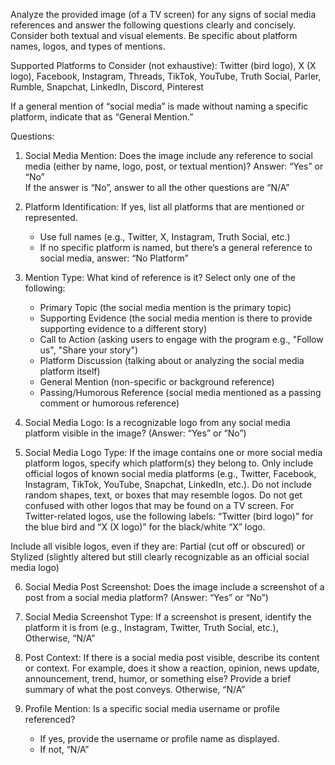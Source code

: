 Analyze the provided image (of a TV screen) for any signs of social media references and answer the following questions clearly and concisely. Consider both textual and visual elements. Be specific about platform names, logos, and types of mentions.

Supported Platforms to Consider (not exhaustive): Twitter (bird logo), X (X logo), Facebook, Instagram, Threads, TikTok, YouTube, Truth Social, Parler, Rumble, Snapchat, LinkedIn, Discord, Pinterest

If a general mention of “social media” is made without naming a specific platform, indicate that as “General Mention.”

Questions:

1. Social Media Mention:
   Does the image include any reference to social media (either by name, logo, post, or textual mention)? Answer: “Yes” or “No”   
   If the answer is “No”, answer to all the other questions are “N/A”

2. Platform Identification:
   If yes, list all platforms that are mentioned or represented.
   - Use full names (e.g., Twitter, X, Instagram, Truth Social, etc.)
   - If no specific platform is named, but there’s a general reference to social media, answer: “No Platform”

3. Mention Type:
   What kind of reference is it? Select only one of the following:
   - Primary Topic (the social media mention is the primary topic)
   - Supporting Evidence (the social media mention is there to provide supporting evidence to a different story)
   - Call to Action (asking users to engage with the program e.g., "Follow us", "Share your story")
   - Platform Discussion (talking about or analyzing the social media platform itself)
   - General Mention (non-specific or background reference)
   - Passing/Humorous Reference (social media mentioned as a passing comment or humorous reference)

4. Social Media Logo:
   Is a recognizable logo from any social media platform visible in the image?
   (Answer: “Yes” or “No”)

5. Social Media Logo Type:
If the image contains one or more social media platform logos, specify which platform(s) they belong to. Only include official logos of known social media platforms (e.g., Twitter, Facebook, Instagram, TikTok, YouTube, Snapchat, LinkedIn, etc.). Do not include random shapes, text, or boxes that may resemble logos. Do not get confused with other logos that may be found on a TV screen.
For Twitter-related logos, use the following labels: “Twitter (bird logo)” for the blue bird and  “X (X logo)” for the black/white “X” logo. 

Include all visible logos, even if they are: Partial (cut off or obscured) or Stylized (slightly altered but still clearly recognizable as an official social media logo)

6. Social Media Post Screenshot:
   Does the image include a screenshot of a post from a social media platform?
   (Answer: “Yes” or “No”)

7. Social Media Screenshot Type:
   If a screenshot is present, identify the platform it is from (e.g., Instagram, Twitter, Truth Social, etc.), Otherwise, “N/A”

8. Post Context:
   If there is a social media post visible, describe its content or context.
   For example, does it show a reaction, opinion, news update, announcement, trend, humor, or something else?
   Provide a brief summary of what the post conveys. Otherwise, “N/A”

9. Profile Mention:
   Is a specific social media username or profile referenced?
   - If yes, provide the username or profile name as displayed.
   - If not, “N/A”
